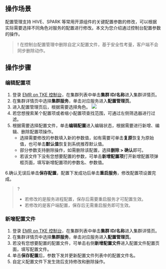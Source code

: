 ## 操作场景
配置管理支持 HIVE、SPARK 等常用开源组件的关键配置参数的修改，可以根据实际需要选择不同角色对服务的配置进行修改。本文为您介绍通过控制台配置参数的操作。
>! 在控制台配置管理中删除自定义配置文件，基于安全性考量，客户端不会同步删除动作。

## 操作步骤
### 编辑配置项
1. 登录 [EMR on TKE 控制台](https://console.cloud.tencent.com/emr/tke)，在集群列表中单击**集群 ID/名称**进入集群详情页。
2. 在集群详情页中选择**集群服务**，单击对应服务进入**配置管理页**。
3. 进入配置管理页后，根据需要选择角色。
![](https://qcloudimg.tencent-cloud.cn/raw/3b5232b77428fe316d5bdbec490ddbd5.png)
4. 若您想搜索某个配置项或者缩小配置项查找范围，可通过左侧筛选器进行过滤。
5. 根据需要选择配置文件，单击**编辑配置**进入编辑状态，根据需要进行新增、编辑、删除配置项操作。
	- 选择需要修改的参数填入新的参数值，如有需要可单击**复原**恢复为原始值，也可单击**默认值**恢复到系统推荐默认值。
	- 部分参数支持删除操作，如需删除该配置，选择**删除 > 确认**即可。
	- 若该文件下没有您想要配置的参数，可单击**新增配置项**打开新增配置项弹框页面，填写新增配置项的参数名、参数值。

6.确认无误后单击**保存配置**，配置下发成功后单击**重启服务**，修改配置项设置完成。
>? 
>- 若修改的是服务进程配置，保存后需要重启服务才可配置生效。
>- 若修改的是客户端配置，保存后无需重启服务即可生效。

### 新增配置文件
1. 登录 [EMR on TKE 控制台](https://console.cloud.tencent.com/emr/tke)，在集群列表中单击**集群 ID/名称**进入集群详情页。
2. 在集群详情页中选择**集群服务**，单击对应服务进入**配置管理页**。
3. 若没有您想要配置的配置文件，可单击右侧**新增配置文件**进入配置文件配置页面，填写配置文件。
4. 单击**保存配置**后，参数下发并更新配置文件列表中的配置文件名。
5. 自定义配置文件下发生效后支持修改和删除操作。
